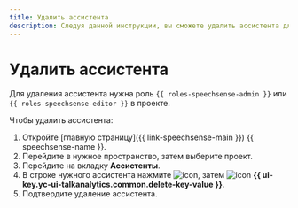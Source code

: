 ```yaml
---
title: Удалить ассистента
description: Следуя данной инструкции, вы сможете удалить ассистента для проекта.
---
```


# Удалить ассистента

Для удаления ассистента нужна роль `{{ roles-speechsense-admin }}` или `{{ roles-speechsense-editor }}` в проекте.

Чтобы удалить ассистента:

1. Откройте [главную страницу]({{ link-speechsense-main }}) {{ speechsense-name }}.
1. Перейдите в нужное пространство, затем выберите проект.
1. Перейдите на вкладку **Ассистенты**.
1. В строке нужного ассистента нажмите ![icon](../../../_assets/console-icons/ellipsis.svg), затем ![icon](../../../_assets/console-icons/trash-bin.svg) **{{ ui-key.yc-ui-talkanalytics.common.delete-key-value }}**.
1. Подтвердите удаление ассистента.